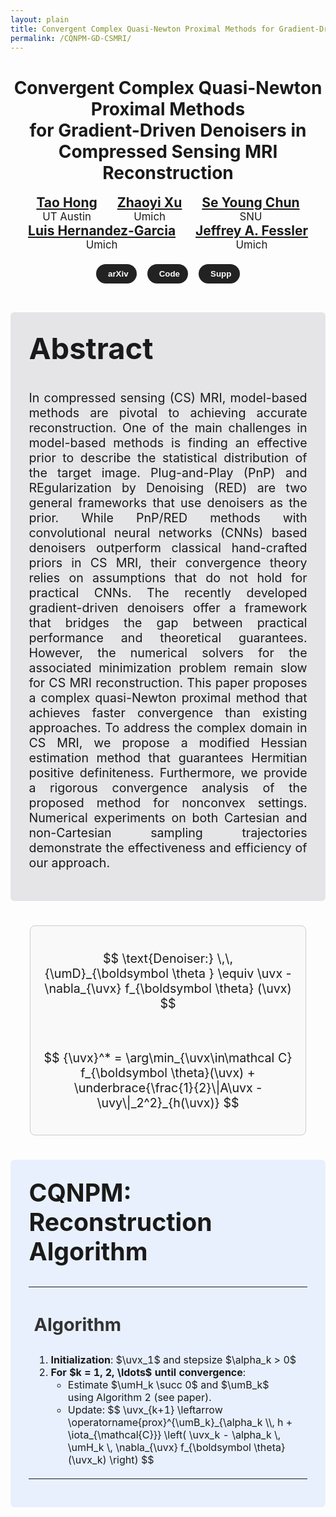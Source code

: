```yaml
---
layout: plain
title: Convergent Complex Quasi-Newton Proximal Methods for Gradient-Driven Denoisers in Compressed Sensing MRI Reconstruction
permalink: /CQNPM-GD-CSMRI/
---
```


<!-- MathJax config with macros -->
<script>
MathJax = {
  tex: {
    macros: {
    bm: ["\\boldsymbol{#1}", 1],
    uva: "\\boldsymbol{\\mathrm{a}}",
    uvb: "\\boldsymbol{\\mathrm{b}}",
    uvc: "\\boldsymbol{\\mathrm{c}}",
    uvd: "\\boldsymbol{\\mathrm{d}}",
    uve: "\\boldsymbol{\\mathrm{e}}",
    uvf: "\\boldsymbol{\\mathrm{f}}",
    uvg: "\\boldsymbol{\\mathrm{g}}",
    uvh: "\\boldsymbol{\\mathrm{h}}",
    uvi: "\\boldsymbol{\\mathrm{i}}",
    uvj: "\\boldsymbol{\\mathrm{j}}",
    uvk: "\\boldsymbol{\\mathrm{k}}",
    uvl: "\\boldsymbol{\\mathrm{l}}",
    uvm: "\\boldsymbol{\\mathrm{m}}",
    uvn: "\\boldsymbol{\\mathrm{n}}",
    uvo: "\\boldsymbol{\\mathrm{o}}",
    uvp: "\\boldsymbol{\\mathrm{p}}",
    uvq: "\\boldsymbol{\\mathrm{q}}",
    uvr: "\\boldsymbol{\\mathrm{r}}",
    uvs: "\\boldsymbol{\\mathrm{s}}",
    uvt: "\\boldsymbol{\\mathrm{t}}",
    uvu: "\\boldsymbol{\\mathrm{u}}",
    uvv: "\\boldsymbol{\\mathrm{v}}",
    uvw: "\\boldsymbol{\\mathrm{w}}",
    uvx: "\\boldsymbol{\\mathrm{x}}",
    uvy: "\\boldsymbol{\\mathrm{y}}",
    uvz: "\\boldsymbol{\\mathrm{z}}",
    
    umA: "\\boldsymbol{\\mathrm{A}}",
    umB: "\\boldsymbol{\\mathrm{B}}",
    umC: "\\boldsymbol{\\mathrm{C}}",
    umD: "\\boldsymbol{\\mathrm{D}}",
    umE: "\\boldsymbol{\\mathrm{E}}",
    umF: "\\boldsymbol{\\mathrm{F}}",
    umG: "\\boldsymbol{\\mathrm{G}}",
    umH: "\\boldsymbol{\\mathrm{H}}",
    umI: "\\boldsymbol{\\mathrm{I}}",
    umJ: "\\boldsymbol{\\mathrm{J}}",
    umK: "\\boldsymbol{\\mathrm{K}}",
    umL: "\\boldsymbol{\\mathrm{L}}",
    umM: "\\boldsymbol{\\mathrm{M}}",
    umN: "\\boldsymbol{\\mathrm{N}}",
    umO: "\\boldsymbol{\\mathrm{O}}",
    umP: "\\boldsymbol{\\mathrm{P}}",
    umQ: "\\boldsymbol{\\mathrm{Q}}",
    umR: "\\boldsymbol{\\mathrm{R}}",
    umS: "\\boldsymbol{\\mathrm{S}}",
    umT: "\\boldsymbol{\\mathrm{T}}",
    umU: "\\boldsymbol{\\mathrm{U}}",
    umV: "\\boldsymbol{\\mathrm{V}}",
    umW: "\\boldsymbol{\\mathrm{W}}",
    umX: "\\boldsymbol{\\mathrm{X}}",
    umY: "\\boldsymbol{\\mathrm{Y}}",
    umZ: "\\boldsymbol{\\mathrm{Z}}",
    }
    inlineMath: [['$', '$'], ['\\(', '\\)']],
    displayMath: [['$$', '$$'], ['\\[', '\\]']],
    processEscapes: true
  }
};
</script>


<script src="https://polyfill.io/v3/polyfill.min.js?features=es6"></script>
<script id="MathJax-script" async
  src="https://cdn.jsdelivr.net/npm/mathjax@3/es5/tex-mml-chtml.js">
</script>



<h1 style="text-align: center;" class="big-title">Convergent Complex Quasi-Newton Proximal Methods <br> for Gradient-Driven Denoisers in Compressed Sensing MRI Reconstruction</h1>

<div style="text-align: center;" class="big-title">

  <div style="display: inline-block; margin: 0 1em;">
  <a href="https://hongtao-argmin.github.io" style="font-size: 1.5em; font-weight: bold;">Tao Hong</a> <br> 
  <span style="font-size: 1.2em;">UT Austin</span>
    </div>
  
  <div style="display: inline-block; margin: 0 1em;">
  <a href="#" style="font-size: 1.5em; font-weight: bold;">Zhaoyi Xu </a> <br>
  <span style="font-size: 1.2em;">Umich</span>
  </div>
  
  <div style="display: inline-block; margin: 0 1em;">
  <a href="https://icl.snu.ac.kr" style="font-size: 1.5em; font-weight: bold;">Se Young Chun</a><br>
  <span style="font-size: 1.2em;">SNU</span>
  </div>
  
  <div style="display: inline-block; margin: 0 1em;">
  <a href="#" style="font-size: 1.5em; font-weight: bold;">Luis Hernandez-Garcia</a> <br>
  <span style="font-size: 1.2em;">Umich</span>

  </div>
  
  <div style="display: inline-block; margin: 0 1em;">
 <a href="https://web.eecs.umich.edu/~fessler/" style="font-size: 1.5em; font-weight: bold;">Jeffrey A. Fessler</a><br>
 <span style="font-size: 1.2em;">Umich</span>
  </div>
  
</div>


  <!-- Font Awesome for icons -->
<link rel="stylesheet" href="https://cdnjs.cloudflare.com/ajax/libs/font-awesome/6.5.0/css/all.min.css">

<!-- Button container -->
<div style="text-align: center; margin-top: 1em;">

  <a href="https://arxiv.org" class="button-pill">
    <i class="fas fa-arrow-up-right-from-square"></i> arXiv
  </a>


  <a href="https://github.com/hongtao-argmin/CQNPM-GDD-CS-MRI-Reco?tab=readme-ov-file" class="button-pill">
    <i class="fab fa-github"></i> Code
  </a>


  <a href="https://www.dropbox.com/scl/fi/n2mjgmpvch1l9obhuzc23/SM_CQNPMGDenoiser.pdf?rlkey=ujwr3rgswoc3kwofdaofr839r&st=cuosyo9g&dl=0" class="button-pill">
    <i class="fas fa-arrow-up-right-from-square"></i>  Supp
  </a>

</div>

<!-- Button style -->
<style>
.button-pill {
  display: inline-block;
  margin: 0.5em;
  padding: 0.6em 1em;
  background-color: #222;
  color: white;
  border-radius: 2em;
  text-decoration: none;
  font-weight: 600;
  font-family: sans-serif;
  font-size: 0.95em;
  transition: background 0.3s;
}
.button-pill:hover {
  background-color: #444;
}
.button-pill i {
  margin-right: 0.4em;
}
</style>




<div style="background-color: #e5e5e8; padding: 1.5em; border-radius: 6px; max-width: 800px; margin: 0 auto; margin-top: 2em; font-size: 1.4em; text-align: justify;">


<h2 style="margin-top: 0; font-size: 2.4em;">Abstract</h2>

In compressed sensing (CS) MRI, model-based methods are pivotal to achieving accurate reconstruction. One of the main challenges in model-based methods is finding an effective prior to describe the statistical distribution of the target image. Plug-and-Play (PnP) and REgularization by Denoising (RED) are two general frameworks that use denoisers as the prior. While PnP/RED methods with convolutional neural networks (CNNs) based denoisers outperform classical hand-crafted priors in CS MRI, their convergence theory relies on assumptions that do not hold for practical CNNs. The recently developed gradient-driven denoisers offer a framework that bridges the gap between practical performance and theoretical guarantees. However, the numerical solvers for the associated minimization problem remain slow for CS MRI reconstruction. This paper proposes a complex quasi-Newton proximal method that achieves faster convergence than existing approaches. To address the complex domain in CS MRI, we propose a modified Hessian estimation method that guarantees Hermitian positive definiteness. Furthermore, we provide a rigorous convergence analysis of the proposed method
for nonconvex settings. Numerical experiments on both Cartesian and non-Cartesian sampling trajectories
demonstrate the effectiveness and efficiency of our approach.

</div>





<div style="
  border: 1px solid #ccc;
  padding: 1em;
  border-radius: 8px;
  background-color: #f9f9f9;
  font-size: 1.4em;
  max-width: 400px;
  margin: 2em auto;
  text-align: center;
  margin-top: 2em;
">

$$
\text{Denoiser:} \,\, {\umD}_{\boldsymbol \theta } \equiv \uvx - \nabla_{\uvx} f_{\boldsymbol \theta} (\uvx)
$$

<br>

$$
{\uvx}^* = \arg\min_{\uvx\in\mathcal C}  f_{\boldsymbol \theta}(\uvx) + \underbrace{\frac{1}{2}\|A\uvx - \uvy\|_2^2}_{h(\uvx)} 
$$

</div>




<div style="
background-color: #e8f0fe;
padding: 1.5em; 
border-radius: 6px; 
max-width: 800px; 
margin: 0 auto; 
font-size: 1.4em; 
margin-top: 2em;
"> 
<!--text-align: justify; -->

<h2 style="margin-top: 0; font-size: 2em;">CQNPM: Reconstruction Algorithm</h2>

<table style="width: 100%; margin-top: 1em;">
<tr>
<td style="width: 80%; vertical-align: top; padding-right: 1em;">

<h3 style="color: #333; font-size: 1.8em;">Algorithm</h3>

<ol>
  <li><strong>Initialization</strong>: $\uvx_1$ and stepsize $\alpha_k > 0$ </li>

  <li>
    <strong> For $k = 1, 2, \ldots$ until convergence</strong>:
    <ul>
      <li>Estimate $\umH_k \succ 0$ and $\umB_k$ using Algorithm 2 (see paper).</li>
      <li>Update:
     $$
     \uvx_{k+1} \leftarrow \operatorname{prox}^{\umB_k}_{\alpha_k \\, h + \iota_{\mathcal{C}}}
     \left( \uvx_k - \alpha_k \, \umH_k \, \nabla_{\uvx} f_{\boldsymbol \theta}(\uvx_k) \right)
     $$
      </li>
    </ul>
  </li>
</ol>

</td>
</tr>
</table>

</div>
